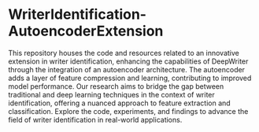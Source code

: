 # WriterIdentification-AutoencoderExtension
 This repository houses the code and resources related to an innovative extension in writer identification, enhancing the capabilities of DeepWriter through the integration of an autoencoder architecture. The autoencoder adds a layer of feature compression and learning, contributing to improved model performance. Our research aims to bridge the gap between traditional and deep learning techniques in the context of writer identification, offering a nuanced approach to feature extraction and classification. Explore the code, experiments, and findings to advance the field of writer identification in real-world applications.
